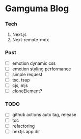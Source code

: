 # Gamguma Blog

### Tech

1. Next.js
2. Next-remote-mdx

### Post
- [ ] emotion dynamic css
- [ ] emotion styling performance
- [ ] simple request
- [ ] tsc, tsup
- [ ] cjs, mjs
- [ ] cloneElement?

### TODO
- [ ] github actions auto tag, release
- [ ] toc
- [ ] refactoring
- [ ] nextjs app dir
